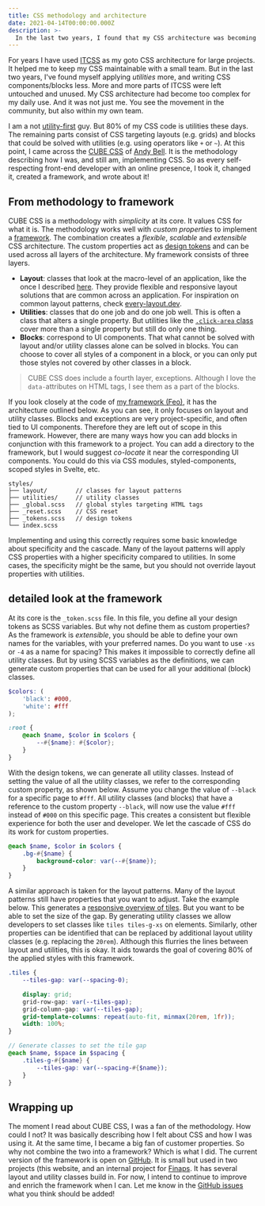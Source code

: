 ```yaml
---
title: CSS methodology and architecture
date: 2021-04-14T00:00:00.000Z
description: >-
  In the last two years, I found that my CSS architecture was becoming too complex. But, utility-first frameworks were not doing it for me either. I needed a mix. Then came CUBE CSS and it all clicked.
---
```


For years I have used [ITCSS](https://www.xfive.co/blog/itcss-scalable-maintainable-css-architecture/) as my goto CSS architecture for large projects. It helped me to keep my CSS maintainable with a small team. But in the last two years, I've found myself applying _utilities_ more, and writing CSS components/blocks less. More and more parts of ITCSS were left untouched and unused. My CSS architecture had become too complex for my daily use. And it was not just me. You see the movement in the community, but also within my own team.

I am a not [utility-first](https://tailwindcss.com/) guy. But 80% of my CSS code is utilities these days. The remaining parts consist of CSS targeting layouts (e.g. grids) and blocks that could be solved with utilities (e.g. using operators like `+` or `~`). At this point, I came across the [CUBE CSS](https://cube.fyi/) of [Andy Bell](https://twitter.com/piccalilli_). It is the methodology describing how I was, and still am, implementing CSS. So as every self-respecting front-end developer with an online presence, I took it, changed it, created a framework, and wrote about it!

## From methodology to framework

CUBE CSS is a methodology with _simplicity_ at its core. It values CSS for what it is. The methodology works well with _custom properties_ to implement a [framework](https://github.com/kevtiq/feo-css). The combination creates a _flexible_, _scalable_ and _extensible_ CSS architecture. The custom properties act as [design tokens](https://css-tricks.com/what-are-design-tokens/) and can be used across all layers of the architecture. My framework consists of three layers.

- **Layout**: classes that look at the macro-level of an application, like the once I described [here](/writing/css-layout-patterns). They provide flexible and responsive layout solutions that are common across an application. For inspiration on common layout patterns, check [every-layout.dev](https://every-layout.dev).
- **Utilities**: classes that do one job and do one job well. This is often a class that alters a single property. But utilities like the [`.click-area` class](https://github.com/kevtiq/feo-css/blob/main/src/utilities/click-area.scss) cover more than a single property but still do only one thing.
- **Blocks**: correspond to UI components. That what cannot be solved with layout and/or utility classes alone can be solved in blocks. You can choose to cover all styles of a component in a block, or you can only put those styles not covered by other classes in a block.

> CUBE CSS does include a fourth layer, exceptions. Although I love the `data-`attributes on HTML tags, I see them as a part of the blocks.

If you look closely at the code of [my framework (Feo)](https://github.com/kevtiq/feo-css), it has the architecture outlined below. As you can see, it only focuses on layout and utility classes. Blocks and exceptions are very project-specific, and often tied to UI components. Therefore they are left out of scope in this framework. However, there are many ways how you can add blocks in conjunction with this framework to a project. You can add a directory to the framework, but I would suggest _co-locate_ it near the corresponding UI components. You could do this via CSS modules, styled-components, scoped styles in Svelte, etc.

```
styles/
├── layout/        // classes for layout patterns
├── utilities/     // utility classes
├── _global.scss   // global styles targeting HTML tags
├── _reset.scss    // CSS reset
├── _tokens.scss   // design tokens
└── index.scss
```

Implementing and using this correctly requires some basic knowledge about specificity and the cascade. Many of the layout patterns will apply CSS properties with a higher specificity compared to utilities. In some cases, the specificity might be the same, but you should not override layout properties with utilities.

## detailed look at the framework

At its core is the `_token.scss` file. In this file, you define all your design tokens as SCSS variables. But why not define them as custom properties? As the framework is _extensible_, you should be able to define your own names for the variables, with your preferred names. Do you want to use `-xs` or `-4` as a name for spacing? This makes it impossible to correctly define all utility classes. But by using SCSS variables as the definitions, we can generate custom properties that can be used for all your additional (block) classes.

```scss
$colors: (
	'black': #000,
	'white': #fff
);

:root {
	@each $name, $color in $colors {
		--#{$name}: #{$color};
	}
}
```

With the design tokens, we can generate all utility classes. Instead of setting the value of all the utility classes, we refer to the corresponding custom property, as shown below. Assume you change the value of `--black` for a specific page to `#fff`. All utility classes (and blocks) that have a reference to the custom property `--black`, will now use the value `#fff` instead of `#000` on this specific page. This creates a consistent but flexible experience for both the user and developer. We let the cascade of CSS do its work for custom properties.

```scss
@each $name, $color in $colors {
	.bg-#{$name} {
		background-color: var(--#{$name});
	}
}
```

A similar approach is taken for the layout patterns. Many of the layout patterns still have properties that you want to adjust. Take the example below. This generates a [responsive overview of tiles](/writing/css-layout-patterns#responsive-multi-column-grid-system). But you want to be able to set the size of the gap. By generating utility classes we allow developers to set classes like `tiles tiles-g-xs` on elements. Similarly, other properties can be identified that can be replaced by additional layout utility classes (e.g. replacing the `20rem`). Although this flurries the lines between layout and utilities, this is okay. It aids towards the goal of covering 80% of the applied styles with this framework.

```scss
.tiles {
	--tiles-gap: var(--spacing-0);

	display: grid;
	grid-row-gap: var(--tiles-gap);
	grid-column-gap: var(--tiles-gap);
	grid-template-columns: repeat(auto-fit, minmax(20rem, 1fr));
	width: 100%;
}

// Generate classes to set the tile gap
@each $name, $space in $spacing {
	.tiles-g-#{$name} {
		--tiles-gap: var(--spacing-#{$name});
	}
}
```

## Wrapping up

The moment I read about CUBE CSS, I was a fan of the methodology. How could I not? It was basically describing how I felt about CSS and how I was using it. At the same time, I became a big fan of customer properties. So why not combine the two into a framework? Which is what I did. The current version of the framework is open on [GitHub](https://github.com/kevtiq/feo-css). It is small but used in two projects (this website, and an internal project for [Finaps](https://finaps.nl). It has several layout and utility classes build in. For now, I intend to continue to improve and enrich the framework when I can. Let me know in the [GitHub issues](https://github.com/kevtiq/feo-css/issues) what you think should be added!
